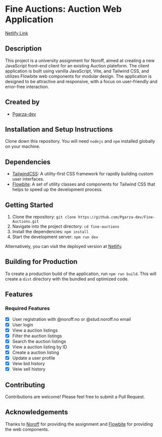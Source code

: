 # Fine Auctions: Auction Web Application

[Netlify Link](https://snazzy-dieffenbachia-abb81e.netlify.app)

## Description

This project is a university assignment for Noroff, aimed at creating a new JavaScript front-end client for an existing Auction plateform. The client application is built using vanilla JavaScript, Vite, and Tailwind CSS, and utilizes Flowbite web components for modular design. The application is designed to be attractive and responsive, with a focus on user-friendly and error-free interaction.

## Created by

- [Pgarza-dev](https://github.com/Pgarza-dev)

## Installation and Setup Instructions

Clone down this repository. You will need `nodejs` and `npm` installed globally on your machine.

## Dependencies

- [TailwindCSS](https://tailwindcss.com/): A utility-first CSS framework for rapidly building custom user interfaces.
- [Flowbite](https://flowbite.com/docs/getting-started/introduction/): A set of utility classes and components for Tailwind CSS that helps to speed up the development process.

## Getting Started

1. Clone the repository: `git clone https://github.com/Pgarza-dev/Fine-Auctions.git`
2. Navigate into the project directory: `cd fine-auctions`
3. Install the dependencies: `npm install`
4. Start the development server: `npm run dev`

Alternatively, you can visit the deployed version at [Netlify](https://snazzy-dieffenbachia-abb81e.netlify.app).

## Building for Production

To create a production build of the application, run `npm run build`. This will create a `dist` directory with the bundled and optimized code.

## Features

### Required Features

- [x] User registration with @noroff.no or @stud.noroff.no email
- [x] User login
- [x] View a auction listings
- [x] Filter the auction listings
- [x] Search the auction listings
- [x] View a auction listing by ID
- [x] Create a auction listing
- [x] Update a user profile
- [x] Veiw bid history
- [x] Veiw sell history

## Contributing

Contributions are welcome! Please feel free to submit a Pull Request.

## Acknowledgements

Thanks to [Noroff](https://www.noroff.no/) for providing the assignment and [Flowbite](https://flowbite.com/) for providing the web components.

